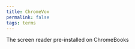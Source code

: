```yaml
---
title: ChromeVox
permalink: false
tags: terms
---
```

The screen reader pre-installed on ChromeBooks
